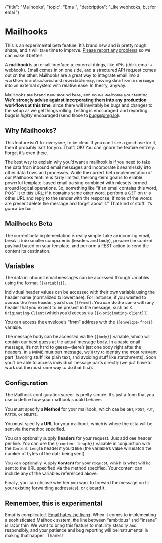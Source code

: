 {"title": "Mailhooks", "topic": "Email", "description": "Like webhooks, but for email"}

# Mailhooks

<div class="message yellow-4-bg"><div class="message-icon"><i class="fa-regular fa-flask"></i></div><div class="message-text">This is an experimental beta feature.</strong> It’s brand new and in pretty rough shape, and it will take time to improve. <a href="/info/contact">Please report any problems</a> so we can make it better!</div></div>

A **mailhook** is an email interface to external things, like APIs (think email + webhook). Email comes in on one side, and a structured API request comes out on the other. Mailhooks are a great way to integrate email into a workflow in a structured and repeatable way, moving data from a message into an external system with relative ease. In theory, anyway.

Mailhooks are brand new around here, and so we welcome your testing. **We’d strongly advise against incorporating them into any production workflows at this time**, since there will inevitably be bugs and changes to the setup as we get things rolling. Testing is encouraged, and reporting bugs is _highly_ encouraged (send those to <a href="mailto:bugs@omg.lol">bugs@omg.lol</a>).

## Why Mailhooks?

This feature isn’t for everyone, to be clear. If you can’t see a good use for it, then it probably isn’t for you. That’s OK! You can ignore the feature entirely. Forget it’s even there.

The best way to explain why you’d want a mailhook is if you need to take the data from inbound email messages and incorporate it seamlessly into other data flows and processes. While the current beta implementation of our Mailhooks feature is fairly limited, the long-term goal is to enable powerful template-based email parsing combined with rulesets formed around logical operations. So, something like “if an email contains this word, POST it to this URL; if it contains some other word, perform a GET on this other URL and reply to the sender with the response; if none of the words are present delete the message and forget about it.” That kind of stuff. It’s gonna be fun.

## Mailhooks Beta

The current beta implementation is really simple: take an incoming email, break it into smaller components (headers and body), prepare the content payload based on your template, and perform a REST action to send the content its destination.

## Variables

The data in inbound email messages can be accessed through variables using the format `{{variable}}`.

Individual header values can be accessed with their own variable using the header name (normalized to lowercase). For instance, if you wanted to access the `From` header, you’d use `{{from}}`. You can do the same with any header that you expect to be present in the message, such as `X-Originating-Client` (which you’d access via `{{x-originating-client}}`).

You can access the envelope’s ”from” address with the `{{envelope-from}}` variable.

The message body can be accessed via the `{{body}}` variable, which will contain our best guess at the actual message body. In a basic email message, it’s not hard to guess—there’s just one body right after the headers. In a MIME multipart message, we’ll try to identify the most relevant part (favoring stuff like plain text, and avoiding stuff like atatchments). Soon you’ll be able to access individual message parts directly (we just have to work out the most sane way to do that first).

## Configuration

The Mailhook configuration screen is pretty simple. It’s just a form that you use to define how your mailhook should behave.

You must specify a **Method** for your mailhook, which can be `GET`, `POST`, `PUT`, `PATCH`, or `DELETE`.

You must specify a **URL** for your mailhook, which is where the data will be sent via the method specified.

You can optionally supply **Headers** for your request. Just add one header per line. You can use the `{{content-length}}` variable in conjunction with the `Content-Length` header if you’d like (the variable’s value will match the number of bytes of the data being sent).

You can optionally supply **Content** for your request, which is what will be sent to the URL specified via the method specified. Your content can include any of the variables referenced above.

Finally, you can choose whether you want to forward the message on to your existing forwarding address(es), or discard it.

## Remember, this is experimental

Email is complicated. [Email hates the living](https://www.youtube.com/watch?v=4s9IjkMAmns). When it comes to implementing a sophisticated Mailhook system, the line between “ambitious” and “insane” is razor thin. We want to bring this feature to maturity steadily and responsibly, and your patience and bug reporting will be instrumental in making that happen. Thanks! <i class="fa-solid fa-cloud-rainbow"></i>
